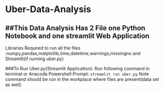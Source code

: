 # Uber-Data-Analysis
##This Data Analysis Has 2 File one Python Notebook and one streamlit Web Application
---
Libraries Required to run all the files :numpy,pandas,matplotlib,time,datetime,warnings,missingno and Streamlit(if running uber.py)

###To Run Uber.py(Streamlit Application):
Run following command in terminal or Anacoda Powershell Prompt:
```streamlit run uber.py```
Note command should be run in the workplace where files are present(data set as well)
